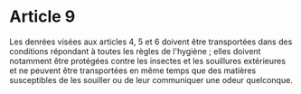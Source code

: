 # Article 9

Les denrées visées aux articles 4, 5 et 6 doivent être transportées dans des conditions répondant à toutes les règles de l'hygiène ; elles doivent notamment être protégées contre les insectes et les souillures extérieures et ne peuvent être transportées en même temps que des matières susceptibles de les souiller ou de leur communiquer une odeur quelconque.
